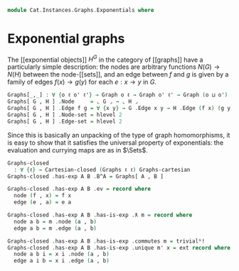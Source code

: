 <!--
```agda
open import Cat.Instances.Graphs.Limits
open import Cat.Diagram.Exponential
open import Cat.Instances.Graphs
open import Cat.Prelude

open Cartesian-closed
open is-exponential
open Exponential
open Graph-hom
open Graph
```
-->

```agda
module Cat.Instances.Graphs.Exponentials where
```

<!--
```agda
private variable
  o ℓ o' ℓ' : Level
  X Y Z : Graph o ℓ
```
-->

# Exponential graphs

The [[exponential objects]] $H^G$ in the category of [[graphs]] have a
particularly simple description: the nodes are arbitrary functions $N(G)
\to N(H)$ between the node-[[sets]], and an edge between $f$ and $g$ is
given by a family of edges $f(x) \to g(y)$ for each $e : x \to y$ in
$G$.

```agda
Graphs[_,_] : ∀ {o ℓ o' ℓ'} → Graph o ℓ → Graph o' ℓ' → Graph (o ⊔ o') (o ⊔ ℓ ⊔ ℓ')
Graphs[ G , H ] .Node     = ⌞ G ⌟ → ⌞ H ⌟
Graphs[ G , H ] .Edge f g = ∀ {x y} → G .Edge x y → H .Edge (f x) (g y)
Graphs[ G , H ] .Node-set = hlevel 2
Graphs[ G , H ] .Edge-set = hlevel 2
```

Since this is basically an unpacking of the type of graph homomorphisms,
it is easy to show that it satisfies the universal property of
exponentials: the evaluation and currying maps are as in $\Sets$.

```agda
Graphs-closed
  : ∀ {ℓ} → Cartesian-closed (Graphs ℓ ℓ) Graphs-cartesian
Graphs-closed .has-exp A B .B^A = Graphs[ A , B ]

Graphs-closed .has-exp A B .ev = record where
  node (f , x) = f x
  edge (e , a) = e a

Graphs-closed .has-exp A B .has-is-exp .ƛ m = record where
  node a b = m .node (a , b)
  edge a b = m .edge (a , b)

Graphs-closed .has-exp A B .has-is-exp .commutes m = trivialᴳ!
Graphs-closed .has-exp A B .has-is-exp .unique m' x = ext record where
  node a b i = x i .node (a , b)
  edge a i b = x i .edge (a , b)
```
